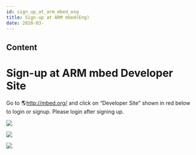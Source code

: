 ```yaml
---
id: sign_up_at_arm_mbed_eng
title: Sign-up at ARM mbed(Eng)
date: 2020-03-
---
```



## Content
# Sign-up at ARM mbed Developer Site

Go to 🌎<http://mbed.org/> and click on “Developer Site” shown in red
below to login or signup. Please login after signing up.

![](/products/wizwiki_mbed_kit/kit_kr/100_mbed_org.png)

![](/products/wizwiki_mbed_kit/kit_kr/101_login_signup.png)

![](/products/wizwiki_mbed_kit/kit_kr/tutorial_kr/101a_login_screen.png)
